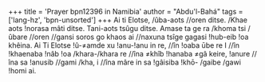 +++
title = 'Prayer bpn12396 in Namibia'
author = "Abdu'l-Bahá"
tags = ['lang-hz', 'bpn-unsorted']
+++
Ai ti Elotse, /ûba-aots //oren ditse. /Khae aots !norasa mâti ditse. Tani-aots tsûgu ditse.
	 Amase ta ge ra /khoma tsi /ûbare //oren //gansi soros go khaos ai //naxuna tsîge gagasi !hub-eib !oa khêina.
	Ai Ti Elotse !û-≠amde xu !anu-!anu in re, //în !oaba ūbe re I //în !khaenaba !nâb !oa /khara-/khara re //îna ≠khîb !hanaba ≠gâ keire, !anure //îna sa !anusib //gami /kha, i //îna mâre in sa !gâisiba !khō- /gaibe /gawi !homi ai.
